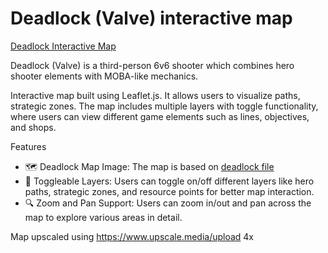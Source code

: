 Deadlock (Valve) interactive map
====

[Deadlock Interactive Map](https://artturik.github.io/deadlock-interactive-map/)

Deadlock (Valve) is a third-person 6v6 shooter which combines hero shooter elements with MOBA-like mechanics.

Interactive map built using Leaflet.js. It allows users to visualize paths, strategic zones. The map includes multiple layers with toggle functionality, where users can view different game elements such as lines, objectives, and shops.

Features
* 🗺️ Deadlock Map Image: The map is based on [deadlock file](https://github.com/limited-io/deadlock_image_dump/blob/main/panorama/images/getting_started/map_bg_nolines_png.png) 
* 🔄 Toggleable Layers: Users can toggle on/off different layers like hero paths, strategic zones, and resource points for better map interaction.
* 🔍 Zoom and Pan Support: Users can zoom in/out and pan across the map to explore various areas in detail.

Map upscaled using https://www.upscale.media/upload 4x 
 
